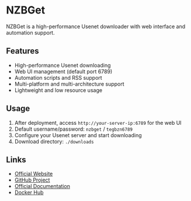 # NZBGet

NZBGet is a high-performance Usenet downloader with web interface and automation support.

## Features

- High-performance Usenet downloading
- Web UI management (default port 6789)
- Automation scripts and RSS support
- Multi-platform and multi-architecture support
- Lightweight and low resource usage

## Usage

1. After deployment, access `http://your-server-ip:6789` for the web UI
2. Default username/password: `nzbget` / `tegbzn6789`
3. Configure your Usenet server and start downloading
4. Download directory: `./downloads`

## Links

- [Official Website](https://nzbget.net/)
- [GitHub Project](https://github.com/nzbget/nzbget)
- [Official Documentation](https://nzbget.net/documentation)
- [Docker Hub](https://hub.docker.com/r/linuxserver/nzbget) 